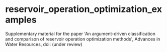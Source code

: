 # reservoir_operation_optimization_examples
Supplementary material for the paper 'An argument-driven classification and comparison of reservoir operation optimization methods', Advances in Water Resources, doi: (under review)
